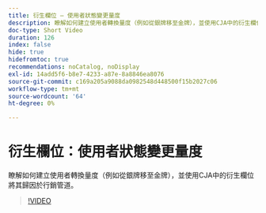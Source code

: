 ```yaml
---
title: 衍生欄位 — 使用者狀態變更量度
description: 瞭解如何建立使用者轉換量度（例如從銀牌移至金牌），並使用CJA中的衍生欄位將其歸因於行銷管道。
doc-type: Short Video
duration: 126
index: false
hide: true
hidefromtoc: true
recommendations: noCatalog, noDisplay
exl-id: 14add5f6-b8e7-4233-a87e-8a8846ea8076
source-git-commit: c169a205a9088da0982548d448500f15b2027c06
workflow-type: tm+mt
source-wordcount: '64'
ht-degree: 0%

---
```


# 衍生欄位：使用者狀態變更量度

瞭解如何建立使用者轉換量度（例如從銀牌移至金牌），並使用CJA中的衍生欄位將其歸因於行銷管道。

<!-- 85_S103_3442450_125_derived-fields-user-state-change-metrics -->
>[!VIDEO](https://video.tv.adobe.com/v/3460044/?learn=on&enablevpops=true&captions=chi_hant)
